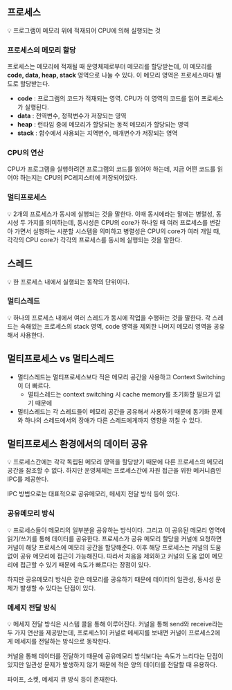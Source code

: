 ## 프로세스

<aside>
💡 프로그램이 메모리 위에 적재되어 CPU에 의해 실행되는 것

</aside>

### 프로세스의 메모리 할당

프로세스는 메모리에 적재될 때 운영체제로부터 메모리를 할당받는데, 이 메모리를 **code, data, heap, stack** 영역으로 나눌 수 있다. 이 메모리 영역은 프로세스마다 별도로 할당받는다.

- **code** : 프로그램의 코드가 적재되는 영역. CPU가 이 영역의 코드를 읽어 프로세스가 실행된다.
- **data** : 전역변수, 정적변수가 저장되는 영역
- **heap** : 런타임 중에 메모리가 할당되는 동적 메모리가 할당되는 영역
- **stack** : 함수에서 사용되는 지역변수, 매개변수가 저장되는 영역

### CPU의 연산

CPU가 프로그램을 실행하려면 프로그램의 코드를 읽어야 하는데, 지금 어떤 코드를 읽어야 하는지는 CPU의 PC레지스터에 저장되어있다.

### 멀티프로세스

<aside>
💡 2개의 프로세스가 동시에 실행되는 것을 말한다. 이때 동시에라는 말에는 병렬성, 동시성 두 가지를 의미하는데, 동시성은 CPU의 core가 하나일 때 여러 프로세스를 번갈아 가면서 실행하는 시분할 시스템을 의미하고 병렬성은 CPU의 core가 여러 개일 때, 각각의 CPU core가 각각의 프로세스를 동시에 실행되는 것을 말한다.

</aside>

## 스레드

<aside>
💡 한 프로세스 내에서 실행되는 동작의 단위이다.

</aside>

### 멀티스레드

<aside>
💡 하나의 프로세스 내에서 여러 스레드가 동시에 작업을 수행하는 것을 말한다. 각 스레드는 속해있는 프로세스의 stack 영역, code 영역을 제외한 나머지 메모리 영역을 공유해서 사용한다.

</aside>

## 멀티프로세스 vs 멀티스레드

- 멀티스레드는 멀티프로세스보다 적은 메모리 공간을 사용하고 Context Switching이 더 빠르다.
    - 멀티스레드는 context switching 시 cache memory를 초기화할 필요가 없기 때문에
- 멀티스레드는 각 스레드들이 메모리 공간을 공유해서 사용하기 때문에 동기화 문제와 하나의 스레드에서의 장애가 다른 스레드에게까지 영향을 끼칠 수 있다.

## 멀티프로세스 환경에서의 데이터 공유

<aside>
💡 프로세스간에는 각각 독립된 메모리 영역을 할당받기 때문에 다른 프로세스의 메모리 공간을 참조할 수 없다. 하지만 운영체제는 프로세스간에 자원 접근을 위한 메커니즘인 IPC를 제공한다.

IPC 방법으로는 대표적으로 공유메모리, 메세지 전달 방식 등이 있다.

</aside>

### 공유메모리 방식

<aside>
💡 프로세스들이 메모리의 일부분을 공유하는 방식이다. 그리고 이 공유된 메모리 영역에 읽기/쓰기를 통해 데이터를 공유한다. 프로세스가 공유 메모리 할당을 커널에 요청하면 커널이 해당 프로세스에 메모리 공간을 할당해준다. 이후 해당 프로세스는 커널의 도움 없이 공유 메모리에 접근이 가능해진다. 따라서 처음을 제외하고 커널의 도움 없이 메모리에 접근할 수 있기 때문에 속도가 빠르다는 장점이 있다.

하지만 공유메모리 방식은 같은 메모리를 공유하기 때문에 데이터의 일관성, 동시성 문제가 발생할 수 있다는 단점이 있다.

</aside>

### 메세지 전달 방식

<aside>
💡 메세지 전달 방식은 시스템 콜을 통해 이루어진다. 커널을 통해 send와 receive라는 두 가지 연산을 제공받는데, 프로세스1이 커널로 메세지를 보내면 커널이 프로세스2에게 메세지를 전달하는 방식으로 동작한다. 

커널을 통해 데이터를 전달하기 때문에 공유메모리 방식보다는 속도가 느리다는 단점이 있지만 일관성 문제가 발생하지 않기 때문에 적은 양의 데이터를 전달할 때 유용하다.

파이프, 소켓, 메세지 큐 방식 등이 존재한다.

</aside>
